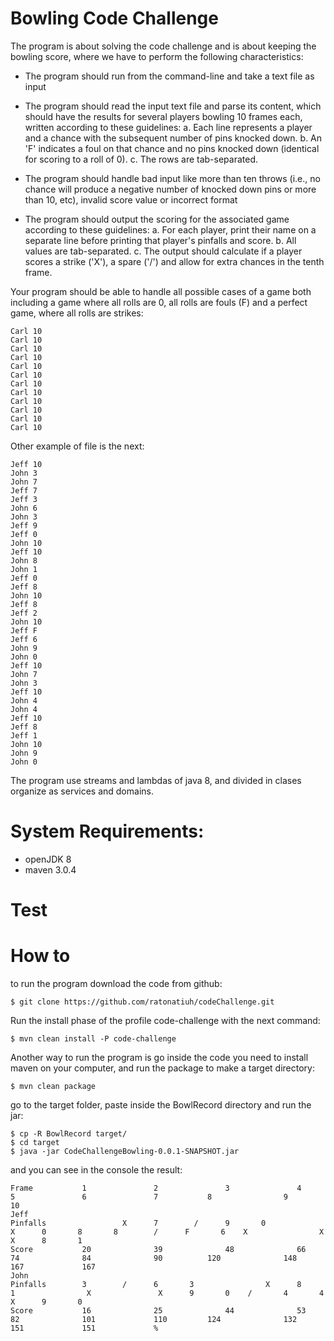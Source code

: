 # Bowling Code Challenge

The program is about solving the code challenge and is about keeping the bowling score, where we have to perform the following characteristics:

- The program should run from the command-line and take a text file as input
- The program should read the input text file and parse its content, which should have the
results for several players bowling 10 frames each, written according to these guidelines:
a. Each line represents a player and a chance with the subsequent number of pins
knocked down.
b. An 'F' indicates a foul on that chance and no pins knocked down (identical for
scoring to a roll of 0).
c. The rows are tab-separated.

- The program should handle bad input like more than ten throws (i.e., no chance will
produce a negative number of knocked down pins or more than 10, etc), invalid score
value or incorrect format

- The program should output the scoring for the associated game according to these
guidelines:
a. For each player, print their name on a separate line before printing that player's
pinfalls and score.
b. All values are tab-separated.
c. The output should calculate if a player scores a strike ('X'), a spare ('/') and allow
for extra chances in the tenth frame.

Your program should be able to handle all possible cases of a game both including a
game where all rolls are 0, all rolls are fouls (F) and a perfect game, where all rolls are
strikes:

```
Carl 10
Carl 10
Carl 10
Carl 10
Carl 10
Carl 10
Carl 10
Carl 10
Carl 10
Carl 10
Carl 10
Carl 10
```
Other example of file is the next:

```
Jeff 10
John 3
John 7
Jeff 7
Jeff 3
John 6
John 3
Jeff 9
Jeff 0
John 10
Jeff 10
John 8
John 1
Jeff 0
Jeff 8
John 10
Jeff 8
Jeff 2
John 10
Jeff F
Jeff 6
John 9
John 0
Jeff 10
John 7
John 3
Jeff 10
John 4
John 4
Jeff 10
Jeff 8
Jeff 1
John 10
John 9
John 0
```


The program use streams and lambdas of java 8, and divided in clases organize as services and domains.

# System Requirements:

- openJDK 8
- maven 3.0.4

# Test

# How to

to run the program download the code from github:

```
$ git clone https://github.com/ratonatiuh/codeChallenge.git
```

Run the install phase of the profile code-challenge with the next command:

```
$ mvn clean install -P code-challenge
```

Another way to run the program is go inside the code you need to install maven on your computer, and run the package to make a target directory:

```
$ mvn clean package
```

go to the target folder, paste inside the BowlRecord directory and run the jar:
 
```
$ cp -R BowlRecord target/
$ cd target
$ java -jar CodeChallengeBowling-0.0.1-SNAPSHOT.jar
```

and you can see in the console the result:

```
Frame           1               2               3               4               5               6               7           8                9               10       
Jeff
Pinfalls                 X      7        /      9       0                X      0       8       8        /      F       6    X                X               X      8       1 
Score           20              39              48              66              74              84              90          120              148             167             167      
John
Pinfalls        3        /      6       3                X      8       1                X               X      9       0    /       4       4                X      9       0 
Score           16              25              44              53              82              101             110         124              132             151             151             %              

```
